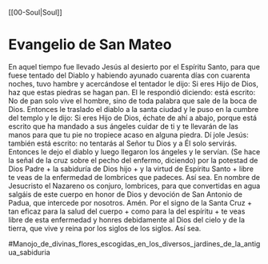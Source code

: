 [[00-Soul|Soul]]
# Evangelio de San Mateo 
En aquel tiempo fue llevado Jesús al desierto por el Espíritu Santo, para que fuese tentado del Diablo y habiendo ayunado cuarenta días con cuarenta noches, tuvo hambre y acercándose el tentador le dijo: Si eres Hijo de Dios, haz que estas piedras se hagan pan. El le respondió diciendo: está escrito: No de pan solo vive el hombre, sino de toda palabra que sale de la boca de Dios. Entonces le traslado el diablo a la santa ciudad y le puso en la cumbre del templo y le dijo: Si eres Hijo de Dios, échate de ahí a abajo, porque está escrito que ha mandado a sus ángeles cuidar de ti y te llevarán de las manos para que tu pie no tropiece acaso en alguna piedra. Dí
jole Jesús: también está escrito: no tentarás al Señor tu Dios y a Él solo servirás. Entonces le dejo el diablo y luego llegaron los ángeles y le servían. (Se hace la señal de la cruz sobre el pecho del enfermo, diciendo) por la potestad de Dios Padre + la sabiduría de Dios hijo + y la virtud de Espíritu Santo + libre te veas de la enfermedad de lombrices que padeces. Así sea. En nombre de Jesucristo el Nazareno os conjuro, lombrices, para que convertidas en agua salgáis de este cuerpo en honor de Dios y devoción de San Antonio de Padua, que intercede por nosotros. Amén. Por el signo de la Santa Cruz + tan eficaz para la salud del cuerpo + como para la del espíritu + te veas libre de esta enfermedad y honres debidamente al Dios del cielo y de la tierra, que vive y reina por los siglos de los siglos. Así sea. 

#Manojo_de_divinas_flores_escogidas_en_los_diversos_jardines_de_la_antigua_sabiduria